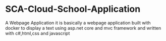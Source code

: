 # SCA-Cloud-School-Application
A Webpage Application
it is basically a webpage application built with docker to display a text using asp.net core and mvc framework and written with c#,html,css and javascript
